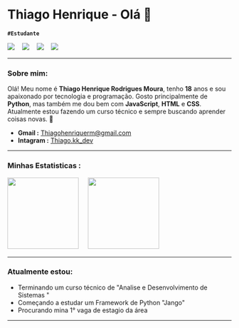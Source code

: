 # Thiago Henrique - Olá 🖖
**`#Estudante`**

![](https://icongr.am/devicon/python-original.svg?size=35&color=currentColor)ㅤ
![](https://icongr.am/devicon/javascript-original.svg?size=35&color=currentColor)ㅤ
![](https://icongr.am/devicon/html5-original.svg?size=35&color=currentColor)ㅤ
![](https://icongr.am/devicon/css3-original.svg?size=35&color=currentColor)ㅤ

---

### Sobre mim:
Olá! Meu nome é **Thiago Henrique Rodrigues Moura**, tenho **18** anos e sou apaixonado por tecnologia e programação. Gosto principalmente de **Python**, mas também me dou bem com **JavaScript**, **HTML** e **CSS**. Atualmente estou fazendo um curso técnico e sempre buscando aprender coisas novas. 🚀


- **Gmail :** Thiagohenriquerm@gmail.com
- **Intagram :** [Thiago.kk_dev](https://www.instagram.com/thiago.kk_dev?utm_source=ig_web_button_share_sheet&igsh=ZDNlZDc0MzIxNw==)
---
### Minhas Estatisticas :
<div>
    <td  >
      <img height="160px" src="https://github-readme-stats.vercel.app/api?username=ThiagoHenriqueRm&show_icons=true&theme=tokyonight&include_all_commits=true&locale=pt-br&rank_icon=github"/>
    <td>ㅤ
      <img height="160px" src="https://github-readme-stats.vercel.app/api/top-langs/?username=ThiagoHenriqueRm&layout=compact&theme=tokyonight&locale=pt-br&include_all_commits=true"/>
</div>

---

### Atualmente estou: 

* Terminando um curso técnico de "Analise e Desenvolvimento de Sistemas " 
* Começando a estudar um Framework de Python "Jango"
* Procurando mina 1° vaga de estagio da área

---
